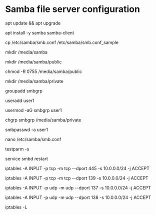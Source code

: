 # Samba file server configuration

apt update && apt upgrade

apt install -y samba samba-client

cp /etc/samba/smb.conf /etc/samba/smb.conf_sample

mkdir /media/samba

mkdir /media/samba/public

chmod -R 0755 /media/samba/public

mkdir /media/samba/private

groupadd smbgrp

useradd user1

usermod -aG smbgrp user1

chgrp smbgrp /media/samba/private

smbpasswd -a user1

nano /etc/samba/smb.conf

testparm -s

service smbd restart

iptables -A INPUT -p tcp -m tcp --dport 445 -s 10.0.0.0/24 -j ACCEPT

iptables -A INPUT -p tcp -m tcp --dport 139 -s 10.0.0.0/24 -j ACCEPT

iptables -A INPUT -p udp -m udp --dport 137 -s 10.0.0.0/24 -j ACCEPT

iptables -A INPUT -p udp -m udp --dport 138 -s 10.0.0.0/24 -j ACCEPT

iptables -L
